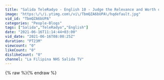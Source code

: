 ```yaml
---
title: "Salida TeleRadyo - English 10 - Judge the Relevance and Worth of Ideas..."
image: "https:\/\/i.ytimg.com\/vi\/TbmQZA6bUPA\/hqdefault.jpg"
vid_id: "TbmQZA6bUPA"
categories: "People-Blogs"
tags: ["Salida","TeleRadyo","English"]
date: "2021-06-16T11:14:44+03:00"
vid_date: "2021-06-16T08:00:25Z"
duration: "PT23M"
viewcount: "0"
likeCount: "0"
dislikeCount: "0"
channel: "La Filipina NHS Salida TV"
---
```

{% raw %}{% endraw %}
